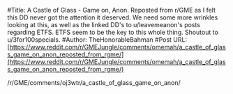 #Title: A Castle of Glass - Game on, Anon. Reposted from r/GME as I felt this DD never got the attention it deserved. We need some more wrinkles looking at this, as well as the linked DD's to u/leavemeanon's posts regarding ETFS. ETFS seem to be the key to this whole thing. Shoutout to u/3for100specials.
#Author: TheHonorableBahman
#Post URL: [https://www.reddit.com/r/GMEJungle/comments/omemah/a_castle_of_glass_game_on_anon_reposted_from_rgme/](https://www.reddit.com/r/GMEJungle/comments/omemah/a_castle_of_glass_game_on_anon_reposted_from_rgme/)


/r/GME/comments/oj3wtr/a_castle_of_glass_game_on_anon/